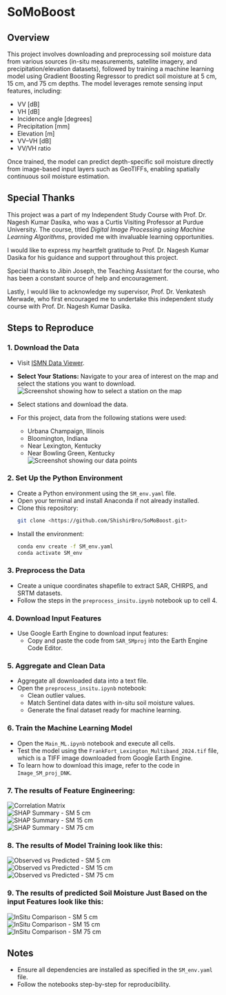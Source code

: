 # SoMoBoost

## Overview  
This project involves downloading and preprocessing soil moisture data from various sources (in-situ measurements, satellite imagery, and precipitation/elevation datasets), followed by training a machine learning model using Gradient Boosting Regressor to predict soil moisture at 5 cm, 15 cm, and 75 cm depths. The model leverages remote sensing input features, including:  

- VV [dB]  
- VH [dB]  
- Incidence angle [degrees]  
- Precipitation [mm]  
- Elevation [m]  
- VV–VH [dB]  
- VV/VH ratio   

Once trained, the model can predict depth-specific soil moisture directly from image-based input layers such as GeoTIFFs, enabling spatially continuous soil moisture estimation.  

## Special Thanks  

This project was a part of my Independent Study Course with Prof. Dr. Nagesh Kumar Dasika, who was a Curtis Visiting Professor at Purdue University. The course, titled *Digital Image Processing using Machine Learning Algorithms*, provided me with invaluable learning opportunities.  

I would like to express my heartfelt gratitude to Prof. Dr. Nagesh Kumar Dasika for his guidance and support throughout this project.  

Special thanks to Jibin Joseph, the Teaching Assistant for the course, who has been a constant source of help and encouragement.  

Lastly, I would like to acknowledge my supervisor, Prof. Dr. Venkatesh Merwade, who first encouraged me to undertake this independent study course with Prof. Dr. Nagesh Kumar Dasika.  

## Steps to Reproduce  

### 1. Download the Data  
- Visit [ISMN Data Viewer](https://ismn.earth/en/dataviewer/).
- **Select Your Stations:** Navigate to your area of interest on the map and    select the stations you want to download.
    ![Screenshot showing how to select a station on the map](images/Website.png)



- Select stations and download the data.  
- For this project, data from the following stations were used:  
    - Urbana Champaign, Illinois  
    - Bloomington, Indiana  
    - Near Lexington, Kentucky  
    - Near Bowling Green, Kentucky
    ![Screenshot showing our data points](images/Study_Area.png) 

### 2. Set Up the Python Environment  
- Create a Python environment using the `SM_env.yaml` file.  
- Open your terminal and install Anaconda if not already installed.  
- Clone this repository:  
    ```bash  
    git clone <https://github.com/ShishirBro/SoMoBoost.git>  
    ```  
- Install the environment:  
    ```bash  
    conda env create -f SM_env.yaml  
    conda activate SM_env  
    ```  

### 3. Preprocess the Data  
- Create a unique coordinates shapefile to extract SAR, CHIRPS, and SRTM datasets.  
- Follow the steps in the `preprocess_insitu.ipynb` notebook up to cell 4.  

### 4. Download Input Features  
- Use Google Earth Engine to download input features:  
    - Copy and paste the code from `SAR_SMproj` into the Earth Engine Code Editor.  

### 5. Aggregate and Clean Data  
- Aggregate all downloaded data into a text file.  
- Open the `preprocess_insitu.ipynb` notebook:  
    - Clean outlier values.  
    - Match Sentinel data dates with in-situ soil moisture values.  
    - Generate the final dataset ready for machine learning.  

### 6. Train the Machine Learning Model  
- Open the `Main_ML.ipynb` notebook and execute all cells.  
- Test the model using the `FrankFort_Lexington_Multiband_2024.tif` file, which is a TIFF image downloaded from Google Earth Engine.  
- To learn how to download this image, refer to the code in `Image_SM_proj_DNK`.  

### 7. The results of Feature Engineering:
![Correlation Matrix](Results/correlation_matrix.png)  
![SHAP Summary - SM 5 cm](Results/SHAP_summary_SOIL_MOISTURE_5_DAILY.png)  
![SHAP Summary - SM 15 cm](Results/SHAP_summary_SOIL_MOISTURE_15_DAILY.png)  
![SHAP Summary - SM 75 cm](Results/SHAP_summary_SOIL_MOISTURE_75_DAILY.png)

### 8. The results of Model Training look like this: 
![Observed vs Predicted - SM 5 cm](Results/Observed_vs_Predicted_SOIL_MOISTURE_5_DAILY.png)  
![Observed vs Predicted - SM 15 cm](Results/Observed_vs_Predicted_SOIL_MOISTURE_15_DAILY.png)  
![Observed vs Predicted - SM 75 cm](Results/Observed_vs_Predicted_SOIL_MOISTURE_75_DAILY.png)

### 9. The results of predicted Soil Moisture Just Based on the input Features look like this:
![InSitu Comparison - SM 5 cm](Results/InSitu_Comparison_5_cm.png)  
![InSitu Comparison - SM 15 cm](Results/InSitu_Comparison_15_cm.png)  
![InSitu Comparison - SM 75 cm](Results/InSitu_Comparison_75_cm.png)


## Notes  
- Ensure all dependencies are installed as specified in the `SM_env.yaml` file.  
- Follow the notebooks step-by-step for reproducibility.  

